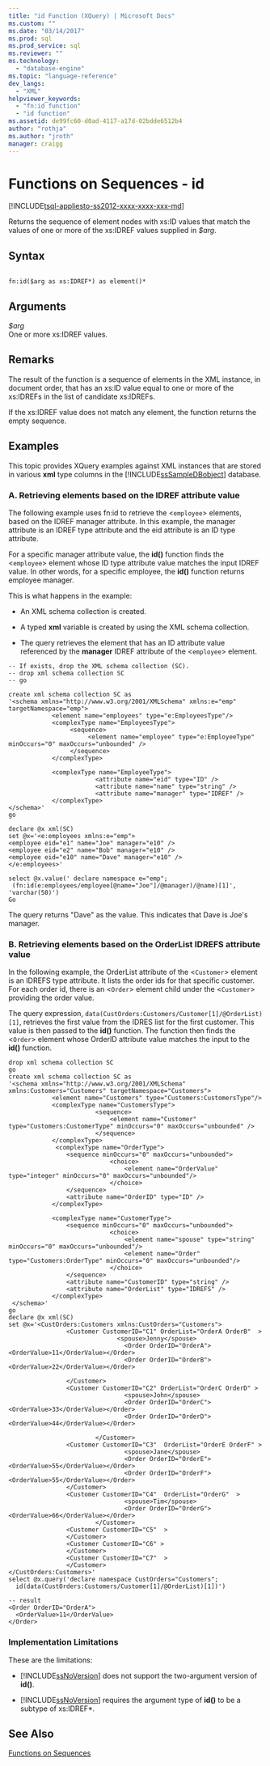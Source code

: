 ```yaml
---
title: "id Function (XQuery) | Microsoft Docs"
ms.custom: ""
ms.date: "03/14/2017"
ms.prod: sql
ms.prod_service: sql
ms.reviewer: ""
ms.technology: 
  - "database-engine"
ms.topic: "language-reference"
dev_langs: 
  - "XML"
helpviewer_keywords: 
  - "fn:id function"
  - "id function"
ms.assetid: de99fc60-d0ad-4117-a17d-02bdde6512b4
author: "rothja"
ms.author: "jroth"
manager: craigg
---
```

# Functions on Sequences - id
[!INCLUDE[tsql-appliesto-ss2012-xxxx-xxxx-xxx-md](../includes/tsql-appliesto-ss2012-xxxx-xxxx-xxx-md.md)]

  Returns the sequence of element nodes with xs:ID values that match the values of one or more of the xs:IDREF values supplied in *$arg*.  
  
## Syntax  
  
```  
  
fn:id($arg as xs:IDREF*) as element()*  
```  
  
## Arguments  
 *$arg*  
 One or more xs:IDREF values.  
  
## Remarks  
 The result of the function is a sequence of elements in the XML instance, in document order, that has an xs:ID value equal to one or more of the xs:IDREFs in the list of candidate xs:IDREFs.  
  
 If the xs:IDREF value does not match any element, the function returns the empty sequence.  
  
## Examples  
 This topic provides XQuery examples against XML instances that are stored in various **xml** type columns in the [!INCLUDE[ssSampleDBobject](../includes/sssampledbobject-md.md)] database.  
  
### A. Retrieving elements based on the IDREF attribute value  
 The following example uses fn:id to retrieve the <`employee`> elements, based on the IDREF manager attribute. In this example, the manager attribute is an IDREF type attribute and the eid attribute is an ID type attribute.  
  
 For a specific manager attribute value, the **id()** function finds the <`employee`> element whose ID type attribute value matches the input IDREF value. In other words, for a specific employee, the **id()** function returns employee manager.  
  
 This is what happens in the example:  
  
-   An XML schema collection is created.  
  
-   A typed **xml** variable is created by using the XML schema collection.  
  
-   The query retrieves the element that has an ID attribute value referenced by the **manager** IDREF attribute of the <`employee`> element.  
  
```  
-- If exists, drop the XML schema collection (SC).  
-- drop xml schema collection SC  
-- go  
  
create xml schema collection SC as  
'<schema xmlns="http://www.w3.org/2001/XMLSchema" xmlns:e="emp" targetNamespace="emp">  
            <element name="employees" type="e:EmployeesType"/>  
            <complexType name="EmployeesType">  
                 <sequence>  
                      <element name="employee" type="e:EmployeeType" minOccurs="0" maxOccurs="unbounded" />  
                 </sequence>  
            </complexType>    
  
            <complexType name="EmployeeType">  
                        <attribute name="eid" type="ID" />  
                        <attribute name="name" type="string" />  
                        <attribute name="manager" type="IDREF" />  
            </complexType>         
</schema>'  
go  
```  
  
```  
declare @x xml(SC)  
set @x='<e:employees xmlns:e="emp">  
<employee eid="e1" name="Joe" manager="e10" />  
<employee eid="e2" name="Bob" manager="e10" />  
<employee eid="e10" name="Dave" manager="e10" />  
</e:employees>'  
  
select @x.value(' declare namespace e="emp";   
 (fn:id(e:employees/employee[@name="Joe"]/@manager)/@name)[1]', 'varchar(50)')   
Go  
```  
  
 The query returns "Dave" as the value. This indicates that Dave is Joe's manager.  
  
### B. Retrieving elements based on the OrderList IDREFS attribute value  
 In the following example, the OrderList attribute of the <`Customer`> element is an IDREFS type attribute. It lists the order ids for that specific customer. For each order id, there is an <`Order`> element child under the <`Customer`> providing the order value.  
  
 The query expression, `data(CustOrders:Customers/Customer[1]/@OrderList)[1]`, retrieves the first value from the IDRES list for the first customer. This value is then passed to the **id()** function. The function then finds the <`Order`> element whose OrderID attribute value matches the input to the **id()** function.  
  
```  
drop xml schema collection SC  
go  
create xml schema collection SC as  
'<schema xmlns="http://www.w3.org/2001/XMLSchema" xmlns:Customers="Customers" targetNamespace="Customers">  
            <element name="Customers" type="Customers:CustomersType"/>  
            <complexType name="CustomersType">  
                        <sequence>  
                            <element name="Customer" type="Customers:CustomerType" minOccurs="0" maxOccurs="unbounded" />  
                        </sequence>  
            </complexType>  
             <complexType name="OrderType">  
                <sequence minOccurs="0" maxOccurs="unbounded">  
                            <choice>  
                                <element name="OrderValue" type="integer" minOccurs="0" maxOccurs="unbounded"/>  
                            </choice>  
                </sequence>                                             
                <attribute name="OrderID" type="ID" />  
            </complexType>  
  
            <complexType name="CustomerType">  
                <sequence minOccurs="0" maxOccurs="unbounded">  
                            <choice>  
                                <element name="spouse" type="string" minOccurs="0" maxOccurs="unbounded"/>  
                                <element name="Order" type="Customers:OrderType" minOccurs="0" maxOccurs="unbounded"/>  
                            </choice>  
                </sequence>                                             
                <attribute name="CustomerID" type="string" />  
                <attribute name="OrderList" type="IDREFS" />  
            </complexType>  
 </schema>'  
go  
declare @x xml(SC)  
set @x='<CustOrders:Customers xmlns:CustOrders="Customers">  
                <Customer CustomerID="C1" OrderList="OrderA OrderB"  >  
                              <spouse>Jenny</spouse>  
                                <Order OrderID="OrderA"><OrderValue>11</OrderValue></Order>  
                                <Order OrderID="OrderB"><OrderValue>22</OrderValue></Order>  
  
                </Customer>  
                <Customer CustomerID="C2" OrderList="OrderC OrderD" >  
                                <spouse>John</spouse>  
                                <Order OrderID="OrderC"><OrderValue>33</OrderValue></Order>  
                                <Order OrderID="OrderD"><OrderValue>44</OrderValue></Order>  
  
                        </Customer>  
                <Customer CustomerID="C3"  OrderList="OrderE OrderF" >  
                                <spouse>Jane</spouse>  
                                <Order OrderID="OrderE"><OrderValue>55</OrderValue></Order>  
                                <Order OrderID="OrderF"><OrderValue>55</OrderValue></Order>  
                </Customer>  
                <Customer CustomerID="C4"  OrderList="OrderG"  >  
                                <spouse>Tim</spouse>  
                                <Order OrderID="OrderG"><OrderValue>66</OrderValue></Order>  
                        </Customer>  
                <Customer CustomerID="C5"  >  
                </Customer>  
                <Customer CustomerID="C6" >  
                </Customer>  
                <Customer CustomerID="C7"  >  
                </Customer>  
</CustOrders:Customers>'  
select @x.query('declare namespace CustOrders="Customers";  
  id(data(CustOrders:Customers/Customer[1]/@OrderList)[1])')  
  
-- result  
<Order OrderID="OrderA">  
  <OrderValue>11</OrderValue>  
</Order>  
```  
  
### Implementation Limitations  
 These are the limitations:  
  
-   [!INCLUDE[ssNoVersion](../includes/ssnoversion-md.md)] does not support the two-argument version of **id()**.  
  
-   [!INCLUDE[ssNoVersion](../includes/ssnoversion-md.md)] requires the argument type of **id()** to be a subtype of xs:IDREF*.  
  
## See Also  
 [Functions on Sequences](http://msdn.microsoft.com/library/672d2795-53ab-49c2-bf24-bc81a47ecd3f)  
  
  
